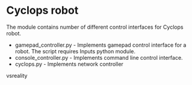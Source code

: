 Cyclops robot
=======================

The module contains number of different control interfaces for Cyclops robot.

* gamepad_controller.py - Implements gamepad control interface for a robot. The script requires Inputs python module.
* console_controller.py - Implements command line control interface.
* cyclops.py - Implements network controller

vsreality
